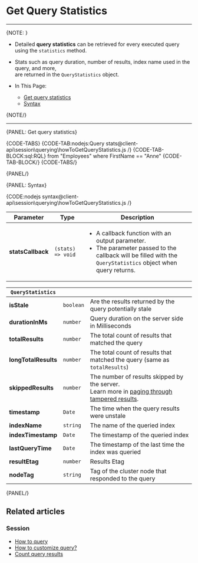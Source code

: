 # Get Query Statistics

---

{NOTE: }

* Detailed **query statistics** can be retrieved for every executed query using the `statistics` method.

* Stats such as query duration, number of results, index name used in the query, and more,  
  are returned in the `QueryStatistics` object.

* In This Page:
    * [Get query statistics](../../../client-api/session/querying/how-to-get-query-statistics#get-query-statistics)
    * [Syntax](../../../client-api/session/querying/how-to-get-query-statistics#syntax)

{NOTE/}

---

{PANEL: Get query statistics}

{CODE-TABS}
{CODE-TAB:nodejs:Query stats@client-api\session\querying\howToGetQueryStatistics.js /}
{CODE-TAB-BLOCK:sql:RQL}
from "Employees" where FirstName == "Anne"
{CODE-TAB-BLOCK/}
{CODE-TABS/}

{PANEL/}

{PANEL: Syntax}

{CODE:nodejs syntax@client-api\session\querying\howToGetQueryStatistics.js /}

| Parameter         | Type              | Description                                                                                                                                                                       |
|-------------------|-------------------|-----------------------------------------------------------------------------------------------------------------------------------------------------------------------------------|
| **statsCallback** | `(stats) => void` | <ul><li>A callback function with an output parameter.</li><li>The parameter passed to the callback will be filled with the `QueryStatistics` object when query returns.</li></ul> |

| `QueryStatistics`    |           |                                                                                                                                                                    |
|----------------------|-----------|--------------------------------------------------------------------------------------------------------------------------------------------------------------------|
| **isStale**          | `boolean` | Are the results returned by the query potentially stale                                                                                                            |
| **durationInMs**     | `number`  | Query duration on the server side in Milliseconds                                                                                                                  |
| **totalResults**     | `number`  | The total count of results that matched the query                                                                                                                  |
| **longTotalResults** | `number`  | The total count of results that matched the query (same as `totalResults`)                                                                                         |
| **skippedResults**   | `number`  | The number of results skipped by the server.<br>Learn more in [paging through tampered results](../../../indexes/querying/paging#paging-through-tampered-results). |
| **timestamp**        | `Date`    | The time when the query results were unstale                                                                                                                       |
| **indexName**        | `string`  | The name of the queried index                                                                                                                                      |
| **indexTimestamp**   | `Date`    | The timestamp of the queried index                                                                                                                                 |
| **lastQueryTime**    | `Date`    | The timestamp of the last time the index was queried                                                                                                               |
| **resultEtag**       | `number`  | Results Etag                                                                                                                                                       |
| **nodeTag**          | `string`  | Tag of the cluster node that responded to the query                                                                                                                |

{PANEL/}

## Related articles

### Session

- [How to query](../../../client-api/session/querying/how-to-query)
- [How to customize query?](../../../client-api/session/querying/how-to-customize-query)
- [Count query results](../../../client-api/session/querying/how-to-count-query-results)
